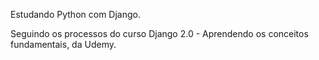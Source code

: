 Estudando Python com Django.

Seguindo os processos do curso Django 2.0 - Aprendendo os conceitos fundamentais, da Udemy.